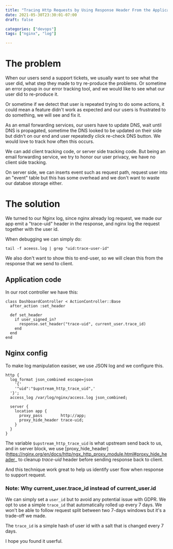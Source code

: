 ```yaml
---
title: "Tracing Http Requests by Using Response Header From the Application"
date: 2021-05-30T23:30:01-07:00
draft: false

categories: ["devops"]
tags: ["nginx", "log"]

---
```


# The problem

When our users send a support tickets, we usually want to see what the
user did, what step they made to try re-produce the problems. Or
sometime an error popup in our error tracking tool, and we would like to
see what our user did to re-produce it.

Or sometime if we detect that user is repeated trying to do some
actions, it could mean a feature didn't work as expected and our users
is frustrated to do something, we will see and fix it.

As an email forwarding services, our users have to update DNS, wait until
DNS is propagated, sometime the DNS looked to be updated on their side
but didn't on our end and user repeatedly click re-check DNS button. We
would love to track how often this occurs.

We can add client tracking code, or server side tracking code. But being
an email forwarding service, we try to honor our user privacy, we have
no client side tracking.

On server side, we can inserts event such as request path, request user
into an "event" table but this has some overhead and we don't want to
waste our databse storage either.

# The solution

We turned to our Nginx log, since nginx already log request, we made our
app emit a "trace-uid" header in the response, and nginx log the request
together with the user id.

When debugging we can simply do:

```
tail -f aceess.log | grep "uid:trace-user-id"
```

We also don't want to show this to end-user, so we will clean this from
the response that we send to client.

## Application code

In our root controller we have this:


```
class DashboardController < ActionController::Base
  after_action :set_header

  def set_header
    if user_signed_in?
      response.set_header("trace-uid", current_user.trace_id)
    end
  end
end
```

## Nginx config

To make log manipulation easiser, we use JSON log and we configure
this.

```
http {
  log_format json_combined escape=json
    '{'
    '"uid":"$upstream_http_trace_uid",'
  '}';
  access_log /var/log/nginx/access.log json_combined;

  server {
    location app {
      proxy_pass        http://app;
      proxy_hide_header trace-uid;
    }
  }
}
```

The variable `$upstream_http_trace_uid` is what upstream send back to
us, and in server block, we use
[proxy_hide_header](https://nginx.org/en/docs/http/ngx_http_proxy_module.html#proxy_hide_header_ to cleanup *trace-uid* header before sending response back to client.

And this technique work great to help us identify user flow when
response to support request.

### Note: Why current_user.trace_id instead of current_user.id

We can simply set a `user_id` but to avoid any potential issue with
GDPR. We opt to use a simple `trace_id` that automatically rolled up
every 7 days. We won't be able to follow request split between two
7-days windows but it's a trade-off we made.

The `trace_id` is a simple hash of user id with a salt that is changed
every 7 days.

I hope you found it userful.
